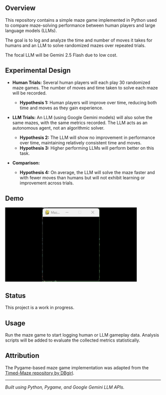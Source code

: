 ## Overview

This repository contains a simple maze game implemented in Python used to compare maze-solving performance between human players and large language models (LLMs).

The goal is to log and analyze the time and number of moves it takes for humans and an LLM to solve randomized mazes over repeated trials.

The focal LLM will be Gemini 2.5 Flash due to low cost.

## Experimental Design

- **Human Trials:** Several human players will each play 30 randomized maze games. The number of moves and time taken to solve each maze will be recorded.  
  - **Hypothesis 1:** Human players will improve over time, reducing both time and moves as they gain experience.

- **LLM Trials:** An LLM (using Google Gemini models) will also solve the same mazes, with the same metrics recorded. The LLM acts as an autonomous agent, not an algorithmic solver.  
  - **Hypothesis 2:** The LLM will show no improvement in performance over time, maintaining relatively consistent time and moves.  
  - **Hypothesis 3:** Higher performing LLMs will perform better on this task.

- **Comparison:**  
  - **Hypothesis 4:** On average, the LLM will solve the maze faster and with fewer moves than humans but will not exhibit learning or improvement across trials.

## Demo
![LLM Playing Maze Game](sample_video/MazeAgentGIF.gif)

## Status

This project is a work in progress.

## Usage

Run the maze game to start logging human or LLM gameplay data. Analysis scripts will be added to evaluate the collected metrics statistically.

## Attribution

The Pygame-based maze game implementation was adapted from the [Timed-Maze repository by DBgirl](https://github.com/DBgirl/PyGames/tree/c562037ec178991bb22b514c10d0fc0dfab38c13/Timed-Maze).

---

*Built using Python, Pygame, and Google Gemini LLM APIs.*
